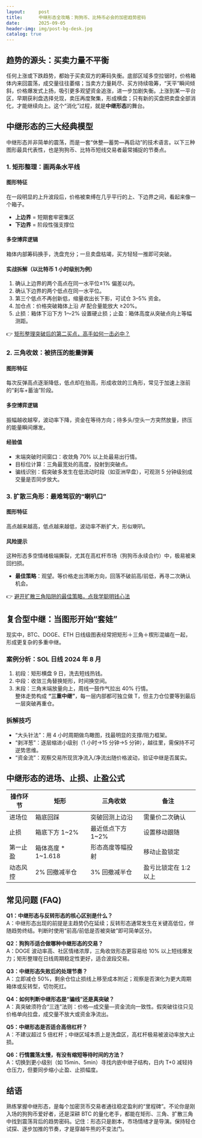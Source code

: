 ```yaml
---
layout:     post
title:      中继形态全攻略：狗狗币、比特币必会的加密趋势密码
date:       2025-09-05
header-img: img/post-bg-desk.jpg
catalog: true
---
```


## 趋势的源头：买卖力量不平衡
任何上涨或下跌趋势，都始于买卖双方的筹码失衡。底部区域多空拉锯时，价格箱体内来回震荡，成交量往往萎缩；当卖方力量耗尽、买方持续吸筹，“天平”瞬间倾斜，价格爆发式上扬，吸引更多观望资金追涨，进一步加剧失衡。上涨到某一平台区，早期获利盘选择兑现，卖压再度聚集，形成横盘；只有新的买盘把卖盘全部消化，才能继续向上。这个“消化”过程，就是**中继形态**的舞台。

## 中继形态的三大经典模型
中继形态并非简单的震荡，而是一套“休整—蓄势—再启动”的技术语言。以下三种图形最具代表性，也是狗狗币、比特币短线交易者最常捕捉的节奏点。

### 1. 矩形整理：画两条水平线
#### 图形特征
在一段明显的上升波段后，价格被束缚在几乎平行的上、下边界之间，看起来像一个箱子。  
- **上边界** = 短期套牢密集区  
- **下边界** = 阶段性强支撑位  

#### 多空博弈逻辑
箱体内部筹码换手，洗盘充分；一旦卖盘枯竭，买方轻轻一推即可突破。  

#### 实战拆解（以比特币 1 小时级别为例）
1. 确认上边界的两个高点在同一水平位±1% 偏差以内。  
2. 确认下边界的两个低点在同一水平位。  
3. 第三个低点不再创新低，缩量收出长下影，可试仓 3–5% 资金。  
4. 加仓点：价格突破箱体上沿 *并* 配合量能放大 ≥20%。  
5. 止损：箱体下沿下方 1～2% 设置硬止损；止盈：箱体高度从突破点向上等幅测距。

👉 [矩形整理突破后的第二买点，高手如何一击必中？](https://okxdog.com/)

### 2. 三角收敛：被挤压的能量弹簧
#### 图形特征
每次反弹高点逐渐降低，低点却在抬高，形成收敛的三角形，常见于加速上涨前的“刹车+蓄油”阶段。

#### 多空博弈逻辑
振幅越收越窄，波动率下降，资金在等待方向；待多头/空头一方突然放量，挤压的能量瞬间爆发。

#### 经验值
- 末端突破时间窗口：收敛角 70% 以上处最易出行情。  
- 目标位计算：三角最宽处的高度，投射到突破点。  
- 骗线识别：假突破多发生在低流动时段（如亚洲早盘），可观测 5 分钟级别成交量是否同步放大。

### 3. 扩散三角形：最难驾驭的“喇叭口”
#### 图形特征
高点越来越高，低点越来越低，波动率不断扩大，形似喇叭。  
#### 风险提示
这种形态多空情绪极端撕裂，尤其在高杠杆市场（狗狗币永续合约）中，极易被来回扫损。  
- **最佳策略**：观望。等价格走出清晰方向，回落不破前高/前低，再寻二次确认机会。

👉 [避开扩散三角陷阱的最佳策略，点我学聪明钱心法](https://okxdog.com/)

## 复合型中继：当图形开始“套娃”
现实中，BTC、DOGE、ETH 日线级图表经常把矩形＋三角＋楔形混编在一起，形成更复杂的多重中继。

### 案例分析：SOL 日线 2024 年 8 月
1. 初段：矩形横盘 9 日，洗去短线热钱。  
2. 中段：收敛三角替换矩形，时间换空间。  
3. 末段：三角末端放量向上，周线一鼓作气拉出 40% 行情。  
整体走势构成 **“三重中继”**，每一层内部都可独立做 T，但主力仓位要等到最后一层突破再重仓。

### 拆解技巧
- “大头针法”：用 4 小时周期做鸟瞰图，找最明显的支撑/阻力框架。  
- “剥洋葱”：逐层缩进小级别（1 小时→15 分钟→5 分钟），越往里，需保持不可逆势思维。  
- “资金流”：观察交易所现货净流入/净流出随价格波动，验证中继是否属实。

## 中继形态的进场、止损、止盈公式
| 操作环节 | 矩形 | 三角收敛 | 备注 |
|---|---|---|---|
| 进场位 | 箱底回踩 | 突破回测上边沿 | 需量价二次确认 |
| 止损 | 箱底下方 1~2% | 最近低点下方 1~2% | 设置移动跟随 |
| 第一止盈 | 箱体高度 * 1~1.618 | 形态高度等幅投射 | 移动止盈锁定 |
| 动态风控 | 2% 回撤减半仓 | 3% 回撤减半仓 | 盈亏比锁定在 1:2 以上 |

## 常见问题 (FAQ)

**Q1：中继形态与反转形态的核心区别是什么？**  
A：中继形态出现的前提是主趋势仍在延续；反转形态通常发生在关键高低位，伴随趋势终结。判断时使用“前高/前低是否被突破”即可简单区分。

**Q2：狗狗币适合做哪种中继形态的交易？**  
A：DOGE 波动率高、社区情绪浓厚，三角收敛形态更容易给 10% 以上短线爆发力；矩形整理在日线周期稳定性更好，适合波段交易。

**Q3：中继形态失败后的处理节奏？**  
A：立即减仓 50%，剩余仓位止损线上移至成本附近；观察是否演化为更大周期箱体或反转型，切勿死扛。

**Q4：如何判断中继形态是“骗线”还是真突破？**  
A：真突破须符合“三连”法则：价格—成交量—资金流向一致性。假突破往往只见价格单向拉盘，成交量不放大或资金净流出。

**Q5：中继形态是否适合高倍杠杆？**  
A：不建议超过 5 倍杠杆；中继区域本质上是洗盘区，高杠杆极易被波动率放大止损。

**Q6：行情震荡太慢，有没有缩短等待时间的方法？**  
A：切换到更小级别（如 15min、5min）寻找内嵌中继子结构，日内 T+0 减轻持仓压力，但要同步缩小止盈、止损幅度。

## 结语
熟练掌握中继形态，是每个加密货币交易者通往稳定盈利的“里程碑”。不论你是刚入场的狗狗币爱好者，还是深耕 BTC 的量化老手，都能在矩形、三角、扩散三角中找到震荡背后的趋势密码。记住：形态只是剧本，市场情绪才是导演。保持轻仓试探、逐步加推的节奏，才是穿越牛熊的不变法门。